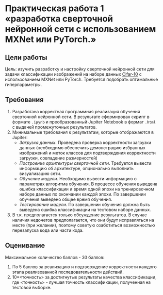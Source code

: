 # Практическая работа 1 «разработка сверточной нейронной сети с использованием MXNet или PyTorch.»

## Цели работы

Цель: изучить разработку и настройку сверточной нейронной сети для задачи классификации изображений на наборе данных [Cifar-10](https://www.cs.toronto.edu/~kriz/cifar.html) с использованием MXNet или PyTorch. Требуется подобрать оптимальные гиперпараметры.

## Требования

1. Разработана корректная программная реализация обучения сверточной нейронной сети. В результате сформирован скрипт в формате `.ipynb` и преобразованный Jupiter Notebook в формат `.html` с выдачей промежуточных результатов.
2. Минимальные требования к результатам, которые отображаются в Jupiter:
   - *Загрузка данных*. Проведена проверка корректности загрузки данных (необходимо обеспечить демонстрацию избранных изображений и меток классов для подтверждения корректности загрузки, совпадение размерностей)
   - *Построение архитектуры сверточной сети*. Требуется вывести информацию об архитектуре, опционально выполнить визуализацию сети.
   - *Обучение модели*. Необходимо вывести информацию о параметрах алгоритма обучения. В процессе обучения выведена ошибка классификации и время одной эпохи на тренировочном наборе данных по окончании каждой эпохи. По завершении обучения выведено общее время обучения.
   - *Тестирование модели*.  По завершении обучения должна быть выведена ошибка классификации на тестовом наборе данных.
3. В т.к. предполагается только обсуждение результатов. В случае наличия недочетов предполагается, что они будут исправляться на месте (при желании), поэтому советую озаботиться возможностью перезапуска кода или части кода. 

## Оценивание

Максимальное количество баллов - 30 баллов:
1. По 5 баллов за реализацию и подтверждение корректности каждого этапа реализованной последовательности действий.
2. 10*<точность> за достигнутые результаты качества классификации, где <точность> - лучшая точность классификации, полученная на тестовой выборке.
